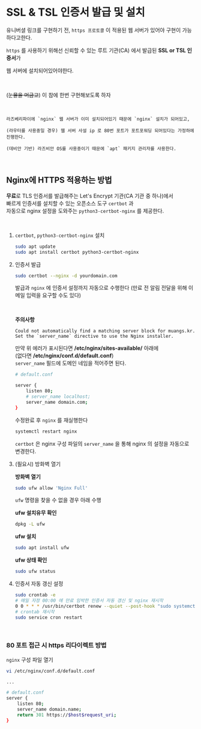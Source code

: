 # SSL & TSL 인증서 발급 및 설치

유니버셜 링크를 구현하기 전, `https 프로토콜` 이 적용된 웹 서버가 있어야 구현이 가능하다고한다.

`https` 를 사용하기 위해선 신뢰할 수 있는 루트 기관(CA) 에서 발급된 **SSL or TSL 인증서**가

웹 서버에 설치되어있어야한다.

</br>

(~~눈물을 머금고~~) 이 참에 한번 구현해보도록 하자

</br>

```
라즈베리파이에 `nginx` 웹 서버가 이미 설치되어있기 때문에 `nginx` 설치가 되어있고,

(라우터를 사용중일 경우) 웹 서버 사설 ip 로 80번 포트가 포트포워딩 되어있다는 가정하에 진행한다.

(데비안 기반) 라즈비안 OS를 사용중이기 때문에 `apt` 패키지 관리자를 사용한다.
```

</br>

## Nginx에 HTTPS 적용하는 방법

**무료**로 TLS 인증서를 발급해주는 Let's Encrypt 기관(CA 기관 중 하나)에서  
빠르게 인증서를 설치할 수 있는 오픈소스 도구 `certbot` 과  
자동으로 nginx 설정을 도와주는 `python3-certbot-nginx` 를 제공한다.

</br>

1. `certbot`, `python3-certbot-nginx` 설치

    ```bash
    sudo apt update
    sudo apt install certbot python3-certbot-nginx
    ```

2. 인증서 발급

    ```bash
    sudo certbot --nginx -d yourdomain.com
    ```

    발급과 `nginx` 에 인증서 설정까지 자동으로 수행한다
    (만료 전 알림 전달을 위해 이메일 입력을 요구할 수도 있다)

    </br>

    **주의사항**

    ```
    Could not automatically find a matching server block for muangs.kr. Set the `server_name` directive to use the Nginx installer.
    ```

    만약 위 에러가 표시된다면 **/etc/nginx/sites-available/** 아래에  
    (없다면 **/etc/nginx/conf.d/default.conf**)  
    `server_name` 필드에 도메인 네임을 적어주면 된다.
    
    ```bash
    # default.conf

    server {
        listen 80;
        # server_name localhost;
        server_name domain.com;
    }
    ```

    수정완료 후 `nginx` 를 재실행한다

    ```bash
    systemctl restart nginx
    ```

    `certbot` 은 nginx 구성 파일의 `server_name` 을 통해 nginx 의 설정을 자동으로 변경한다.

3. (필요시) 방화벽 열기

    **방화벽 열기**

    ```bash
    sudo ufw allow 'Nginx Full'
    ```

    `ufw` 명령을 찾을 수 없을 경우 아래 수행

    **ufw 설치유무 확인**

    ```bash
    dpkg -L ufw
    ```

    **ufw 설치**

    ```bash
    sudo apt install ufw
    ```

    **ufw 상태 확인**
    ```bash
    sudo ufw status
    ```

4. 인증서 자동 갱신 설정

    ```bash
    sudo crontab -e
    # 매일 자정 00:00 에 만료 임박한 인증서 자동 갱신 및 nginx 재시작
    0 0 * * * /usr/bin/certbot renew --quiet --post-hook "sudo systemctl restart nginx"
    # crontab 재시작
    sudo service cron restart
    ```
</br>

### 80 포트 접근 시 https 리다이렉트 방법

`nginx` 구성 파일 열기
```bash
vi /etc/nginx/conf.d/default.conf

...

# default.conf
server {
    listen 80;
    server_name domain.name;
    return 301 https://$host$request_uri;
}
```